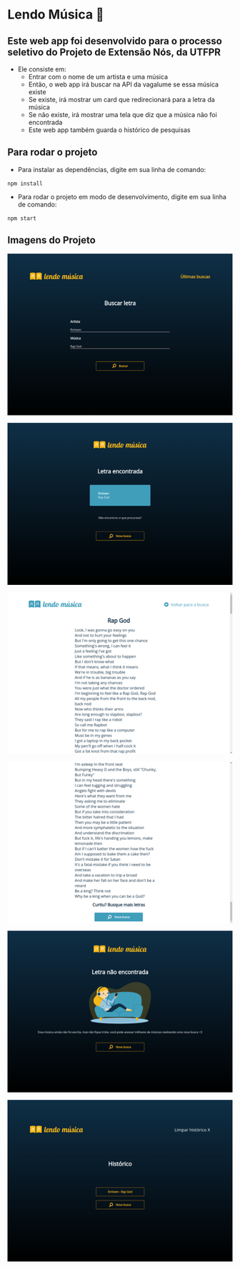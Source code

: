 # Lendo Música :musical_note:

## Este web app foi desenvolvido para o processo seletivo do Projeto de Extensão Nós, da UTFPR

- Ele consiste em:
  - Entrar com o nome de um artista e uma música
  - Então, o web app irá buscar na API da vagalume se essa música existe
  - Se existe, irá mostrar um card que redirecionará para a letra da música
  - Se não existe, irá mostrar uma tela que diz que a música não foi encontrada
  - Este web app também guarda o histórico de pesquisas

## Para rodar o projeto

- Para instalar as dependências, digite em sua linha de comando:

```shell
npm install
```

- Para rodar o projeto em modo de desenvolvimento, digite em sua linha de comando:

```shell
npm start
```

## Imagens do Projeto

![](./img_readme/home.png)

![](./img_readme/found.png)

![](./img_readme/lyric1.png)

![](./img_readme/lyric2.png)

![](./img_readme/notfound.png)

![](./img_readme/history.png)
